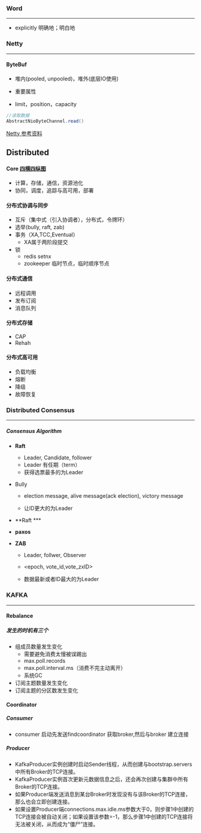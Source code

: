 ### Word

------

- explicitly  明确地；明白地



### Netty

------



#### ByteBuf

- 堆内(pooled, unpooled)，堆外(底层IO使用)

-  重要属性
  - limit，position，capacity

```java
//读取数据
AbstractNioByteChannel.read()
```



[Netty 参考资料](https://www.infoq.cn/article/netty-high-performance/)

## Distributed 

#### Core  [四横四纵图](http://geek.ft.com/resource/image/62/e9/62b5acf80f49fe8d1a8b229df36f00e9.jpg)

- 计算，存储，通信，资源池化
- 协同，调度，追踪与高可用，部署

#### 分布式协调与同步

- 互斥（集中式（引入协调者），分布式，令牌环）
- 选举(bully, raft, zab)
- 事务（XA,TCC,Eventual）
  - XA属于两阶段提交
- 锁
  - redis setnx
  - zookeeper  临时节点，临时顺序节点

#### 分布式通信

- 远程调用
- 发布订阅
- 消息队列

#### 分布式存储

- CAP
- Rehah

#### 分布式高可用

- 负载均衡
- 熔断
- 降级
- 故障恢复

### Distributed Consensus 

------

##### Consensus Algorithm

- **Raft**

  - Leader, Candidate, follower
  - Leader 有任期（term）
  - 获得选票最多的为Leader

- Bully

  - election message, alive message(ack election), victory message

  - 让ID更大的为Leader

- **Raft ***

- **paxos**

- **ZAB**

  - Leader, follwer, Observer

  - <epoch, vote_id,vote_zxID>
  - 数据最新或者ID最大的为Leader

  

### KAFKA

------

#### Rebalance

##### 发生的时机有三个

- 组成员数量发生变化
  - 需要避免消费太慢被误踢出
  - max.poll.records
  - max.poll.interval.ms（消费不完主动离开）
  - 系统GC 
- 订阅主题数量发生变化
- 订阅主题的分区数发生变化

#### Coordinator

##### Consumer

- consumer 启动先发送findcoordinator 获取broker,然后与broker 建立连接

##### Producer

- KafkaProducer实例创建时启动Sender线程，从而创建与bootstrap.servers中所有Broker的TCP连接。
- KafkaProducer实例首次更新元数据信息之后，还会再次创建与集群中所有Broker的TCP连接。
- 如果Producer端发送消息到某台Broker时发现没有与该Broker的TCP连接，那么也会立即创建连接。
- 如果设置Producer端connections.max.idle.ms参数大于0，则步骤1中创建的TCP连接会被自动关闭；如果设置该参数=-1，那么步骤1中创建的TCP连接将无法被关闭，从而成为“僵尸”连接。
